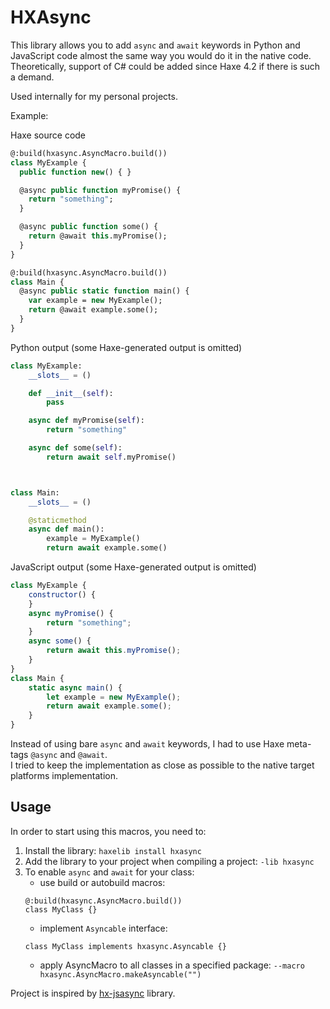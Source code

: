 # HXAsync

This library allows you to add `async` and `await` keywords in Python and JavaScript code almost the same way you would do it in the native code.  
Theoretically, support of C# could be added since Haxe 4.2 if there is such a demand.  

Used internally for my personal projects.  

Example:  

Haxe source code

```haxe
@:build(hxasync.AsyncMacro.build())
class MyExample {
  public function new() { }

  @async public function myPromise() {
    return "something";
  }

  @async public function some() {
    return @await this.myPromise();
  }
}

@:build(hxasync.AsyncMacro.build())
class Main {
  @async public static function main() {
    var example = new MyExample();
    return @await example.some();
  }
}
```

Python output (some Haxe-generated output is omitted)
```python
class MyExample:
    __slots__ = ()

    def __init__(self):
        pass

    async def myPromise(self):
        return "something"

    async def some(self):
        return await self.myPromise()



class Main:
    __slots__ = ()

    @staticmethod
    async def main():
        example = MyExample()
        return await example.some()
```

JavaScript output (some Haxe-generated output is omitted)
```js
class MyExample {
	constructor() {
	}
	async myPromise() {
		return "something";
	}
	async some() {
		return await this.myPromise();
	}
}
class Main {
	static async main() {
		let example = new MyExample();
		return await example.some();
	}
}
```

Instead of using bare `async` and `await` keywords, I had to use Haxe meta-tags `@async` and `@await`.  
I tried to keep the implementation as close as possible to the native target platforms implementation.


## Usage

In order to start using this macros, you need to:  
1. Install the library: `haxelib install hxasync`  
2. Add the library to your project when compiling a project: `-lib hxasync`  
3. To enable `async` and `await` for your class:  
   - use build or autobuild macros:  
   ```  
   @:build(hxasync.AsyncMacro.build())  
   class MyClass {}  
   ```  
   - implement `Asyncable` interface:     
   ```  
   class MyClass implements hxasync.Asyncable {}  
   ```  
   - apply AsyncMacro to all classes in a specified package: `--macro hxasync.AsyncMacro.makeAsyncable("")`  

Project is inspired by [hx-jsasync](https://github.com/basro/hx-jsasync) library.  
